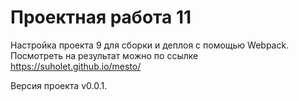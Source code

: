 # Проектная работа 11

Настройка проекта 9 для сборки и деплоя с помощью Webpack.
Посмотреть на результат можно по ссылке https://suholet.github.io/mesto/

Версия проекта v0.0.1.